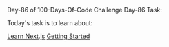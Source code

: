 Day-86 of 100-Days-Of-Code Challenge
Day-86 Task:

Today's task is to learn about:

[Learn Next.js](https://nextjs.org/learn/dashboard-app)
[Getting Started](https://nextjs.org/learn/dashboard-app/getting-started)